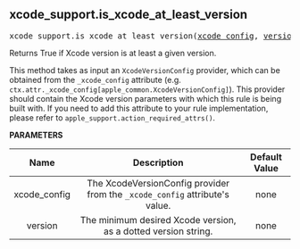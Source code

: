 <!-- Generated with Stardoc: http://skydoc.bazel.build -->

<a name="#xcode_support.is_xcode_at_least_version"></a>

## xcode_support.is_xcode_at_least_version

<pre>
xcode_support.is_xcode_at_least_version(<a href="#xcode_support.is_xcode_at_least_version-xcode_config">xcode_config</a>, <a href="#xcode_support.is_xcode_at_least_version-version">version</a>)
</pre>

Returns True if Xcode version is at least a given version.

This method takes as input an `XcodeVersionConfig` provider, which can be obtained from the
`_xcode_config` attribute (e.g. `ctx.attr._xcode_config[apple_common.XcodeVersionConfig]`). This
provider should contain the Xcode version parameters with which this rule is being built with.
If you need to add this attribute to your rule implementation, please refer to
`apple_support.action_required_attrs()`.


**PARAMETERS**


| Name  | Description | Default Value |
| :-------------: | :-------------: | :-------------: |
| xcode_config |  The XcodeVersionConfig provider from the <code>_xcode_config</code> attribute's value.   |  none |
| version |  The minimum desired Xcode version, as a dotted version string.   |  none |


